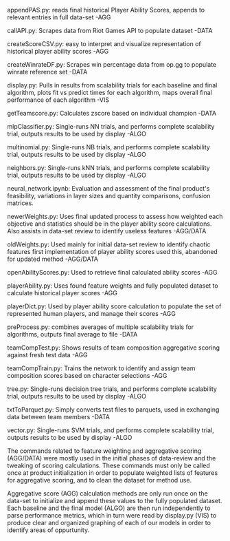 appendPAS.py: reads final historical Player Ability Scores, appends to relevant entries in full data-set -AGG

callAPI.py: Scrapes data from Riot Games API to populate dataset -DATA

createScoreCSV.py: easy to interpret and visualize representation of historical player ability scores -AGG

createWinrateDF.py: Scrapes win percentage data from op.gg to populate winrate reference set -DATA

display.py: Pulls in results from scalability trials for each baseline and final algorithm, plots fit vs predict times for each algorithm, maps overall final performance of each algorithm -VIS

getTeamscore.py: Calculates zscore based on individual champion -DATA

mlpClassifier.py: Single-runs NN trials, and performs complete scalability trial, outputs results to be used by display -ALGO

multinomial.py: Single-runs NB trials, and performs complete scalability trial, outputs results to be used by display -ALGO

neighbors.py: Single-runs kNN trials, and performs complete scalability trial, outputs results to be used by display -ALGO

neural_network.ipynb: Evaluation and assessment of the final product's feasibility, variations in layer sizes and quantity
    comparisons, confusion matrices.

newerWeights.py: Uses final updated process to assess how weighted each objective and statistics should be in 
    the player ability score calculations. Also assists in data-set review to identify useless features -AGG/DATA

oldWeights.py: Used mainly for initial data-set review to identify chaotic features first implementation of player ability scores used this, abandoned for updated method -AGG/DATA

openAbilityScores.py: Used to retrieve final calculated ability scores -AGG

playerAbility.py: Uses found feature weights and fully populated dataset to calculate historical player scores -AGG

playerDict.py: Used by player ability score calculation to populate the set of represented human players, and manage their scores -AGG

preProcess.py: combines averages of multiple scalability trials for algorithms, outputs final average to file -DATA

teamCompTest.py: Shows results of team composition aggregative scoring against fresh test data -AGG

teamCompTrain.py: Trains the network to identify and assign team composition scores based on character selections -AGG

tree.py: Single-runs decision tree trials, and performs complete scalability trial, outputs results to be used by display -ALGO

txtToParquet.py: Simply converts test files to parquets, used in exchanging data between team members -DATA

vector.py: Single-runs SVM trials, and performs complete scalability trial, outputs results to be used by display -ALGO
    
The commands related to feature weighting and aggregative scoring (AGG/DATA) were mostly used in the initial phases of data-review and the tweaking of scoring calculations. These commands must only be called once at product initialization in order to populate weighted lists of features for aggregative scoring, and to clean the dataset for method use.

Aggregative score (AGG) calculation methods are only run once on the data-set to initialize and append these values to the fully populated dataset. Each baseline and the final model (ALGO) are then run independently to parse performance metrics, which in turn were read by display.py (VIS) to produce clear and organized graphing of each of our models in order to identify areas of oppurtunity.